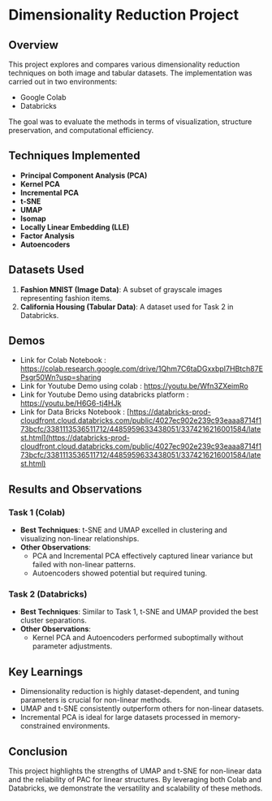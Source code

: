 # Dimensionality Reduction Project

## Overview
This project explores and compares various dimensionality reduction techniques on both image and tabular datasets. The implementation was carried out in two environments:
- Google Colab
- Databricks

The goal was to evaluate the methods in terms of visualization, structure preservation, and computational efficiency.

## Techniques Implemented
- **Principal Component Analysis (PCA)**
- **Kernel PCA**
- **Incremental PCA**
- **t-SNE**
- **UMAP**
- **Isomap**
- **Locally Linear Embedding (LLE)**
- **Factor Analysis**
- **Autoencoders**

## Datasets Used
1. **Fashion MNIST (Image Data)**: A subset of grayscale images representing fashion items.
2. **California Housing (Tabular Data)**: A dataset used for Task 2 in Databricks.

## Demos
- Link for Colab Notebook : https://colab.research.google.com/drive/1Qhm7C6taDGxxbpI7HBtch87EPsgr50Wn?usp=sharing
- Link for Youtube Demo using colab : https://youtu.be/Wfn3ZXeimRo
- Link for Youtube Demo using databricks platform : https://youtu.be/H6G6-tj4HJk
- Link for Data Bricks Notebook : [https://databricks-prod-cloudfront.cloud.databricks.com/public/4027ec902e239c93eaaa8714f173bcfc/3381113536511712/4485959633438051/3374216216001584/latest.html](https://databricks-prod-cloudfront.cloud.databricks.com/public/4027ec902e239c93eaaa8714f173bcfc/3381113536511712/4485959633438051/3374216216001584/latest.html)

## Results and Observations
### Task 1 (Colab)
- **Best Techniques**: t-SNE and UMAP excelled in clustering and visualizing non-linear relationships.
- **Other Observations**:
  - PCA and Incremental PCA effectively captured linear variance but failed with non-linear patterns.
  - Autoencoders showed potential but required tuning.

### Task 2 (Databricks)
- **Best Techniques**: Similar to Task 1, t-SNE and UMAP provided the best cluster separations.
- **Other Observations**:
  - Kernel PCA and Autoencoders performed suboptimally without parameter adjustments.

## Key Learnings
- Dimensionality reduction is highly dataset-dependent, and tuning parameters is crucial for non-linear methods.
- UMAP and t-SNE consistently outperform others for non-linear datasets.
- Incremental PCA is ideal for large datasets processed in memory-constrained environments.

## Conclusion
This project highlights the strengths of UMAP and t-SNE for non-linear data and the reliability of PAC for linear structures. By leveraging both Colab and Databricks, we demonstrate the versatility and scalability of these methods.
